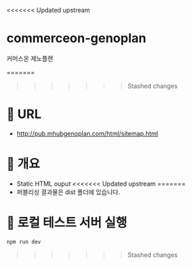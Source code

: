 <<<<<<< Updated upstream
# commerceon-genoplan
커머스온 제노플랜

=======
>>>>>>> Stashed changes
# 📌 URL
- http://pub.mhubgenoplan.com/html/sitemap.html

# 📌 개요
- Static HTML ouput
<<<<<<< Updated upstream
=======
- 퍼블리싱 결과물은 dist 폴더에 있습니다.

# 📌 로컬 테스트 서버 실행
```
npm run dev
```
>>>>>>> Stashed changes
